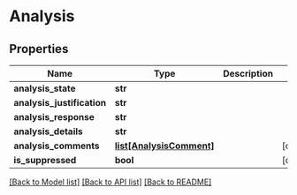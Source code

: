 # Analysis

## Properties
Name | Type | Description | Notes
------------ | ------------- | ------------- | -------------
**analysis_state** | **str** |  | 
**analysis_justification** | **str** |  | 
**analysis_response** | **str** |  | 
**analysis_details** | **str** |  | 
**analysis_comments** | [**list[AnalysisComment]**](AnalysisComment.md) |  | [optional] 
**is_suppressed** | **bool** |  | [optional] 

[[Back to Model list]](../README.md#documentation-for-models) [[Back to API list]](../README.md#documentation-for-api-endpoints) [[Back to README]](../README.md)

